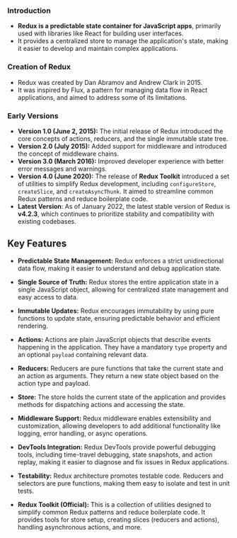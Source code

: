 
### Introduction

- **Redux is a predictable state container for JavaScript apps**, primarily used with libraries like React for building user interfaces. 
- It provides a centralized store to manage the application's state, making it easier to develop and maintain complex applications.
### Creation of Redux

- Redux was created by Dan Abramov and Andrew Clark in 2015.
- It was inspired by Flux, a pattern for managing data flow in React applications, and aimed to address some of its limitations.
### Early Versions

- **Version 1.0 (June 2, 2015):** The initial release of Redux introduced the core concepts of actions, reducers, and the single immutable state tree.
- **Version 2.0 (July 2015):** Added support for middleware and introduced the concept of middleware chains.
- **Version 3.0 (March 2016):** Improved developer experience with better error messages and warnings.
- **Version 4.0 (June 2020):** The release of **Redux Toolkit** introduced a set of utilities to simplify Redux development, including `configureStore`, `createSlice`, and `createAsyncThunk`. It aimed to streamline common Redux patterns and reduce boilerplate code.
- **Latest Version**: As of January 2022, the latest stable version of Redux is **v4.2.3**, which continues to prioritize stability and compatibility with existing codebases.
## Key Features

- **Predictable State Management:** Redux enforces a strict unidirectional data flow, making it easier to understand and debug application state.

- **Single Source of Truth:** Redux stores the entire application state in a single JavaScript object, allowing for centralized state management and easy access to data.

- **Immutable Updates:** Redux encourages immutability by using pure functions to update state, ensuring predictable behavior and efficient rendering.

- **Actions:** Actions are plain JavaScript objects that describe events happening in the application. They have a mandatory `type` property and an optional `payload` containing relevant data.

- **Reducers:** Reducers are pure functions that take the current state and an action as arguments. They return a new state object based on the action type and payload.

- **Store:** The store holds the current state of the application and provides methods for dispatching actions and accessing the state.

- **Middleware Support:** Redux middleware enables extensibility and customization, allowing developers to add additional functionality like logging, error handling, or async operations.

- **DevTools Integration:** Redux DevTools provide powerful debugging tools, including time-travel debugging, state snapshots, and action replay, making it easier to diagnose and fix issues in Redux applications.

- **Testability:** Redux architecture promotes testable code. Reducers and selectors are pure functions, making them easy to isolate and test in unit tests.

- **Redux Toolkit (Official):** This is a collection of utilities designed to simplify common Redux patterns and reduce boilerplate code. It provides tools for store setup, creating slices (reducers and actions), handling asynchronous actions, and more.